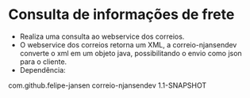 # Consulta de informações de frete

- Realiza uma consulta ao webservice dos correios.
- O webservice dos correios retorna um XML, a correio-njansendev converte o xml em um objeto java, possibilitando o envio como json para o cliente.
- Dependência: 
 <dependency>
  <groupId>com.github.felipe-jansen</groupId>
  <artifactId>correio-njansendev</artifactId>
  <version>1.1-SNAPSHOT</version>
</dependency>
